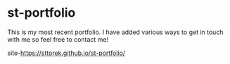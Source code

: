 # st-portfolio

This is my most recent portfolio. I have added various ways to get in touch with me so feel free to contact me!


site-https://sttorek.github.io/st-portfolio/
